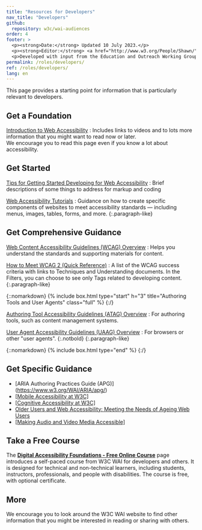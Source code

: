 ```yaml
---
title: "Resources for Developers"
nav_title: "Developers"
github:
  repository: w3c/wai-audiences
order: 4
footer: >
  <p><strong>Date:</strong> Updated 10 July 2023.</p>
  <p><strong>Editor:</strong> <a href="http://www.w3.org/People/Shawn/">Shawn Lawton Henry</a>.</p>
  <p>Developed with input from the Education and Outreach Working Group (<a href="http://www.w3.org/WAI/EO/">EOWG</a>).</p>
permalink: /roles/developers/
ref: /roles/developers/
lang: en
---
```


This page provides a starting point for information that is particularly relevant to developers.

## Get a Foundation

[Introduction to Web Accessibility](/fundamentals/accessibility-intro/)
: Includes links to videos and to lots more information that you might want to read now or later.<br/>We encourage you to read this page even if you know a lot about accessibility.

## Get Started

[Tips for Getting Started Developing for Web Accessibility](/tips/developing/)
: Brief descriptions of some things to address for markup and coding

[Web Accessibility Tutorials](https://www.w3.org/WAI/tutorials/)
: Guidance on how to create specific components of websites to meet accessibility standards &mdash; including menus, images, tables, forms, and more.
{:.paragraph-like}

## Get Comprehensive Guidance

[Web Content Accessibility Guidelines (WCAG) Overview](/standards-guidelines/wcag/)
: Helps you understand the standards and supporting materials for content.

[How to Meet WCAG 2 (Quick Reference)](https://www.w3.org/WAI/WCAG21/quickref/?versions=2.1&currentsidebar=%23col_customize)
: A list of the WCAG success criteria with links to Techniques and Understanding documents. In the Filters, you can choose to see only Tags related to developing content.
{:.paragraph-like}

{::nomarkdown}
{% include box.html type="start" h="3" title="Authoring Tools and User Agents" class="full" %}
{:/}

[Authoring Tool Accessibility Guidelines (ATAG) Overview](https://www.w3.org/WAI/intro/atag)
: For authoring tools, such as content management systems. 

[User Agent Accessibility Guidelines (UAAG) Overview](https://www.w3.org/WAI/intro/uaag)
: For browsers or other "user agents".
{:.notbold}
{:.paragraph-like}

{::nomarkdown}
{% include box.html type="end" %}
{:/}

## Get Specific Guidance

* [ARIA Authoring Practices Guide (APG)] (https://www.w3.org/WAI/ARIA/apg/)
* [[Mobile Accessibility at W3C]](https://www.w3.org/WAI/standards-guidelines/mobile/)
* [[Cognitive Accessibility at W3C]](https://www.w3.org/WAI/cognitive/)
* [Older Users and Web Accessibility: Meeting the Needs of Ageing Web Users](https://www.w3.org/WAI/older-users/)
* [[Making Audio and Video Media Accessible]](https://www.w3.org/WAI/media/av/)

## Take a Free Course

The **[Digital Accessibility Foundations - Free Online Course](/fundamentals/foundations-course/)** page introduces a self-paced course from W3C WAI for developers and others. It is designed for technical and non-technical learners, including students, instructors, professionals, and people with disabilities. The course is free, with optional certificate.

## More

We encourage you to look around the W3C WAI website to find other information that you might be interested in reading or sharing with others.
